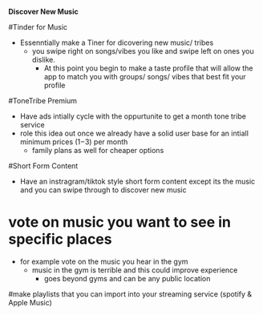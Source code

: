 **Discover New Music**

#Tinder for Music
- Essenntially make a Tiner for dicovering new music/ tribes
  - you swipe right on songs/vibes you like and swipe left on ones you dislike.
    - At this point you begin to make a taste profile that will allow the app to match you with  groups/ songs/ vibes that best fit your profile
  

#ToneTribe Premium
  - Have ads intially cycle with the oppurtunite to get a month tone tribe service
  - role this idea out once we already have a solid user base for an intiall minimum prices ($1-$3) per month
    - family plans as well for cheaper options

#Short Form Content
- Have an instragram/tiktok style short form content except its the music and you can swipe through to discover new music

# vote on music you want to see in specific places
- for example vote on the music you hear in the gym
  - music in the gym is terrible and this could improve experience
    - goes beyond gyms and can be any public location


#make playlists that you can import into your streaming service (spotify & Apple Music)




